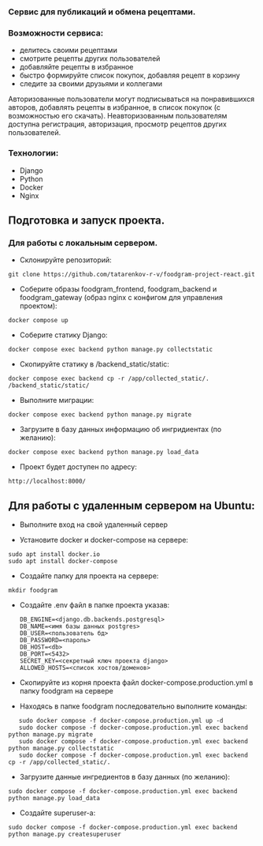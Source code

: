 ### Сервис для публикаций и обмена рецептами.

### Возможности сервиса:
- делитесь своими рецептами
- смотрите рецепты других пользователей
- добавляйте рецепты в избранное
- быстро формируйте список покупок, добавляя рецепт в корзину
- следите за своими друзьями и коллегами

Авторизованные пользователи могут подписываться на понравившихся авторов, добавлять рецепты в избранное, в список покупок (с возможностью его скачать). 
Неавторизованным пользователям доступна регистрация, авторизация, просмотр рецептов других пользователей.

### Технологии:
- Django
- Python
- Docker
- Nginx

## Подготовка и запуск проекта.
### Для работы с локальным сервером.

* Склонируйте репозиторий: 

```
git clone https://github.com/tatarenkov-r-v/foodgram-project-react.git
```
* Cоберите образы foodgram_frontend, foodgram_backend 
и foodgram_gateway (образ nginx с конфигом для управления проектом):
```
docker compose up   
```
* Соберите статику Django:
```
docker compose exec backend python manage.py collectstatic
```
* Скопируйте статику в /backend_static/static:
```
docker compose exec backend cp -r /app/collected_static/. /backend_static/static/
```
* Выполните миграции:
```
docker compose exec backend python manage.py migrate
``` 
* Загрузите в базу данных информацию об ингридиентах (по желанию):
```
docker compose exec backend python manage.py load_data
``` 
* Проект будет доступен по адресу:
```
http://localhost:8000/
```

## Для работы с удаленным сервером на Ubuntu:

* Выполните вход на свой удаленный сервер

*  Установите docker и docker-compose на сервере:
```
sudo apt install docker.io 
sudo apt install docker-compose
```

* Создайте папку для проекта на сервере:
```
mkdir foodgram
```

* Создайте .env файл в папке проекта указав:
    ```
    DB_ENGINE=<django.db.backends.postgresql>
    DB_NAME=<имя базы данных postgres>
    DB_USER=<пользователь бд>
    DB_PASSWORD=<пароль>
    DB_HOST=<db>
    DB_PORT=<5432>
    SECRET_KEY=<секретный ключ проекта django>
    ALLOWED_HOSTS=<список хостов/доменов>
    ```
* Скопируйте из корня проекта файл docker-compose.production.yml в папку foodgram на сервере

* Находясь в папке foodgram последовательно выполните команды:
```
   sudo docker compose -f docker-compose.production.yml up -d
   sudo docker compose -f docker-compose.production.yml exec backend python manage.py migrate
   sudo docker compose -f docker-compose.production.yml exec backend python manage.py collectstatic
   sudo docker compose -f docker-compose.production.yml exec backend cp -r /app/collected_static/.
```
* Загрузите данные ингредиентов в базу данных (по желанию):
```
sudo docker compose -f docker-compose.production.yml exec backend python manage.py load_data
```
* Создайте superuser-a:
```
sudo docker compose -f docker-compose.production.yml exec backend python manage.py createsuperuser
```
